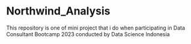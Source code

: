 # Northwind_Analysis
This repository is one of mini project that i do when participating in Data Consultant Bootcamp 2023 conducted by Data Science Indonesia
